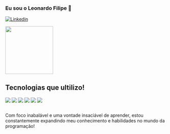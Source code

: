 ### Eu sou o Leonardo Filipe 👋

[![Linkedin](https://img.shields.io/badge/LinkedIn-0077B5?style=for-the-badge&logo=linkedin&logoColor=white)](https://www.linkedin.com/in/leonardo-filipe-36b589223/)

<img height="150em" src="https://github-readme-stats.vercel.app/api/top-langs/?username=Leonardofilipe-dev&layout=compact&langs_count=7&theme=dracula"/>



## Tecnologias que ultilizo!

<div>


<img align="center" src="https://img.shields.io/badge/HTML5-E34F26?style=for-the-badge&logo=html5&logoColor=white">


<img align="center" src="https://img.shields.io/badge/CSS3-1572B6?style=for-the-badge&logo=css3&logoColor=white">


<img align="center" src="https://img.shields.io/badge/JavaScript-323330?style=for-the-badge&logo=javascript&logoColor=F7DF1Ek">


<img align="center" src="https://img.shields.io/badge/Node.js-43853D?style=for-the-badge&logo=node.js&logoColor=white">


<img align="center" src="https://img.shields.io/badge/Express.js-404D59?style=for-the-badge">

<img align="center" src="https://img.shields.io/badge/MySQL-00000F?style=for-the-badge&logo=mysql&logoColor=white">
</div>

<br>

Com foco inabalável e uma vontade insaciável de aprender, estou constantemente expandindo meu conhecimento e habilidades no mundo da programação!




